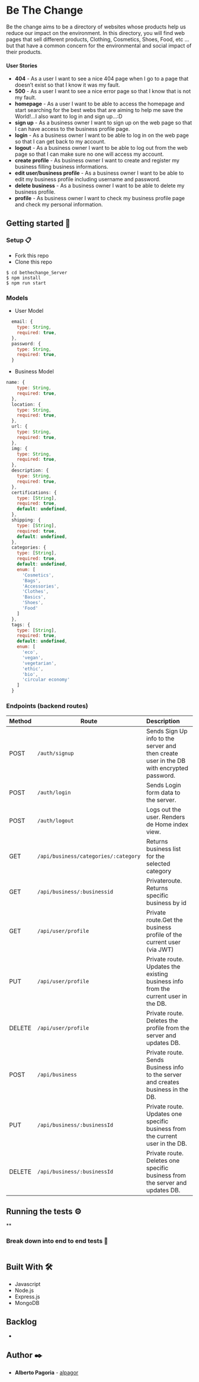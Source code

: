 # Be The Change

Be the change aims to be a directory of websites whose products help us reduce our impact on the environment.
In this directory, you will find web pages that sell different products, Clothing, Cosmetics, Shoes, Food, etc ... but that have a common concern for the environmental and social impact of their products.

#### User Stories

- **404** - As a user I want to see a nice 404 page when I go to a page that doesn’t exist so that I know it was my fault.
- **500** - As a user I want to see a nice error page so that I know that is not my fault.
- **homepage** - As a user I want to be able to access the homepage and start searching for the best webs that are aiming to help me save the World!...I also want to log in and sign up...:D
- **sign up** - As a business owner I want to sign up on the web page so that I can have access to the business profile page.
- **login** - As a business owner I want to be able to log in on the web page so that I can get back to my account.
- **logout** - As a business owner I want to be able to log out from the web page so that I can make sure no one will access my account.
- **create profile** - As business owner I want to create and register my business filling business informations.
- **edit user/business profile** - As a business owner I want to be able to edit my business profile including username and password.
- **delete business** - As a business owner I want to be able to delete my business profile.
- **profile** - As business owner I want to check my business profile page and check my personal information.

## Getting started 🚀

### Setup 📋

- Fork this repo
- Clone this repo

```
$ cd bethechange_Server
$ npm install
$ npm run start
```

### Models

- User Model

```javascript
  email: {
    type: String,
    required: true,
  },
  password: {
    type: String,
    required: true,
  }
```

- Business Model

```javascript
name: {
    type: String,
    required: true,
  },
  location: {
    type: String,
    required: true,
  },
  url: {
    type: String,
    required: true,
  },
  img: {
    type: String,
    required: true,
  },
  description: {
    type: String,
    required: true,
  },
  certifications: {
    type: [String],
    required: true,
    default: undefined,
  },
  shipping: {
    type: [String],
    required: true,
    default: undefined,
  },
  categories: {
    type: [String],
    required: true,
    default: undefined,
    enum: [
      'Cosmetics',
      'Bags',
      'Accessories',
      'Clothes',
      'Basics',
      'Shoes',
      'Food'
    ]
  },
  tags: {
    type: [String],
    required: true,
    default: undefined,
    enum: [
      'eco',
      'vegan',
      'vegetarian',
      'ethic',
      'bio',
      'circular economy'
    ]
  }
```

### Endpoints (backend routes)

| Method | Route                                | Description                                                                              |
| ------ | ------------------------------------ | :--------------------------------------------------------------------------------------- |
| POST   | `/auth/signup`                       | Sends Sign Up info to the server and then create user in the DB with encrypted password. |
| POST   | `/auth/login`                        | Sends Login form data to the server.                                                     |
| POST   | `/auth/logout`                       | Logs out the user. Renders de Home index view.                                           |
| GET    | `/api/business/categories/:category` | Returns business list for the selected category                                          |
| GET    | `/api/business/:businessid`          | Privateroute. Returns specific business by id                                            |
| GET    | `/api/user/profile`                  | Private route.Get the business profile of the current user (via JWT)                     |
| PUT    | `/api/user/profile`                  | Private route. Updates the existing business info from the current user in the DB.       |
| DELETE | `/api/user/profile`                  | Private route. Deletes the profile from the server and updates DB.                       |
| POST   | `/api/business`                      | Private route. Sends Business info to the server and creates business in the DB.         |
| PUT    | `/api/business/:businessId`          | Private route. Updates one specific business from the current user in the DB.            |
| DELETE | `/api/business/:businessId`          | Private route. Deletes one specific business from the server and updates DB.             |

## Running the tests ⚙️

\*\*

### Break down into end to end tests 🔩

```

```

## Built With 🛠️

- Javascript
- Node.js
- Express.js
- MongoDB

## Backlog

-

## Author ✒️

- **Alberto Pagoria** - [alpagor](https://github.com/alpagor)
